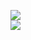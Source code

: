 [![](https://img.shields.io/badge/Made%20With-Github%20Spray-lightgrey.svg?style=for-the-badge&logo=github)](https://github.com/Annihil/github-spray#7790)  
[![](https://i.imgur.com/2DrTn0Z.gif)](https://github.com/Annihil/github-spray)